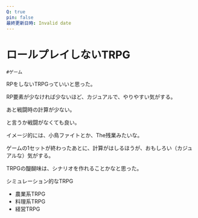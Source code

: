 ```yaml
---
Q: true
pin: false
最終更新日時: Invalid date
---
```

# ロールプレイしないTRPG

`#ゲーム`

RPをしないTRPGっていいと思った。

RP要素が少なければ少ないほど、カジュアルで、やりやすい気がする。

あと戦闘時の計算が少ない。

と言うか戦闘がなくても良い。

イメージ的には、小鳥ファイトとか、The残業みたいな。

ゲームの1セットが終わったあとに、計算がはしるほうが、おもしろい（カジュアルな）気がする。

TRPGの醍醐味は、シナリオを作れることかなと思った。

シミュレーション的なTRPG

- 農業系TRPG
- 料理系TRPG
- 経営TRPG